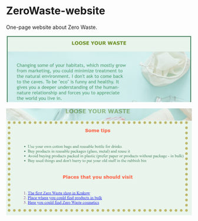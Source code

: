 # ZeroWaste-website
One-page website about Zero Waste.

![alt text](https://github.com/LizavetaVintsek/ZeroWaste-website/blob/main/zero_waste1.png)

![alt text](https://github.com/LizavetaVintsek/ZeroWaste-website/blob/main/zero_waste2.png)
